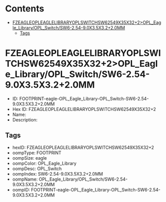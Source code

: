 



Contents
========

* [FZEAGLEOPLEAGLELIBRARYOPLSWITCHSW62549X35X32+2>OPL_Eagle_Library/OPL_Switch/SW6-2.54-9.0X3.5X3.2+2.0MM](#fzeagleopleaglelibraryoplswitchsw62549x35x322opl_eagle_libraryopl_switchsw6-254-90x35x3220mm)
	* [Tags](#tags)

# FZEAGLEOPLEAGLELIBRARYOPLSWITCHSW62549X35X32+2>OPL_Eagle_Library/OPL_Switch/SW6-2.54-9.0X3.5X3.2+2.0MM

- ID: FOOTPRINT-eagle-OPL_Eagle_Library-OPL_Switch-SW6-2.54-9.0X3.5X3.2+2.0MM
- Hex ID: FZEAGLEOPLEAGLELIBRARYOPLSWITCHSW62549X35X32+2
- Name: 
- Description: 

## Tags

- hexID: FZEAGLEOPLEAGLELIBRARYOPLSWITCHSW62549X35X32+2
- oompType: FOOTPRINT
- oompSize: eagle
- oompColor: OPL_Eagle_Library
- oompDesc: OPL_Switch
- oompIndex: SW6-2.54-9.0X3.5X3.2+2.0MM
- oompName: OPL_Eagle_Library/OPL_Switch/SW6-2.54-9.0X3.5X3.2+2.0MM
- oompID: FOOTPRINT-eagle-OPL_Eagle_Library-OPL_Switch-SW6-2.54-9.0X3.5X3.2+2.0MM
